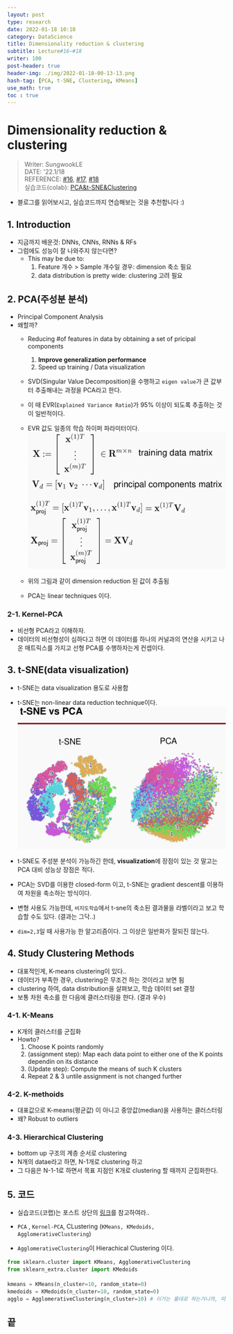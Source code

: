 ```yaml
---
layout: post
type: research
date: 2022-01-18 10:10
category: DataScience
title: Dimensionality reduction & clustering
subtitle: Lecture#16~#18
writer: 100
post-header: true  
header-img: ./img/2022-01-18-00-13-13.png
hash-tag: [PCA, t-SNE, Clustering, KMeans]
use_math: true
toc : true
---
```


# Dimensionality reduction & clustering
> Writer: SungwookLE    
> DATE: '22.1/18   
> REFERENCE: [#16](./img/LS16.pdf), [#17](./img/LS17.pdf), [#18](./img/LS18.pdf)  
> 실습코드(colab):  [PCA&t-SNE&Clustering](https://colab.research.google.com/drive/1oXnz7GRjOo4dHmuEZ06R9Rd0o3Tnr_I4?usp=sharing)
- 블로그를 읽어보시고, 실습코드까지 연습해보는 것을 추천합니다 :)

## 1. Introduction

- 지금까지 배운것: DNNs, CNNs, RNNs & RFs
- 그럼에도 성능이 잘 나와주지 않는다면?
    - This may be due to:
        1. Feature 개수 > Sample 개수일 경우: dimension 축소 필요
        2. data distribution is pretty wide: clustering 고려 필요

## 2. PCA(주성분 분석)
- Principal Component Analysis
- 왜할까?
    - Reducing #of features in data by obtaining a set of pricipal components
        1. **Improve generalization performance**
        2. Speed up training / Data visualization

    - SVD(Singular Value Decomposition)을 수행하고 `eigen value`가 큰 값부터 추출해내는 과정을 PCA라고 한다.
    - 이 때 EVR(`Explained Variance Ratio`)가 95% 이상이 되도록 추출하는 것이 일반적이다.
    - EVR 값도 일종의 학습 하이퍼 파라미터이다.
    ![](./img/2022-01-18-00-22-04.png)

    - 위의 그림과 같이 dimension reduction 된 값이 추출됨
    - PCA는 linear techniques 이다.

### 2-1. Kernel-PCA
- 비선형 PCA라고 이해하자.
- 데이터의 비선형성이 심하다고 하면 이 데이터를 하나의 커널과의 연산을 시키고 나온 매트릭스를 가지고 선형 PCA를 수행하자는게 컨셉이다.

## 3. t-SNE(data visualization)
- t-SNE는 data visualization 용도로 사용함
- t-SNE는 non-linear data reduction technique이다.
![](./img/2022-01-18-00-25-45.png)

- t-SNE도 주성분 분석이 가능하긴 한데, **visualization**에 장점이 있는 것 말고는 PCA 대비 성능상 장점은 적다.
- PCA는 SVD를 이용한 closed-form 이고, t-SNE는 gradient descent를 이용하여 차원을 축소하는 방식이다.
- 변형 사용도 가능한데, `비지도학습`에서 t-sne의 축소된 결과물을 라벨이라고 보고 학습할 수도 있다. (결과는 그닥..)
- `dim=2,3`일 때 사용가능 한 알고리즘이다. 그 이상은 일반화가 잘되진 않는다.

## 4. Study Clustering Methods
- 대표적인게, K-means clustering이 있다..
- 데이터가 부족한 경우, clustering은 무조건 하는 것이라고 보면 됨
- clustering 하여, data distribution을 살펴보고, 학습 데이터 set 결정
- 보통 차원 축소를 한 다음에 클러스터링을 한다. (결과 우수)

### 4-1. K-Means
- K개의 클러스터를 군집화
- Howto?
    1. Choose K points randomly
    2. (assignment step): Map each data point to either one of the K points dependin on its distance
    3. (Update step): Compute the means of such K clusters
    4. Repeat 2 & 3 untile assignment is not changed further

### 4-2. K-methoids
- 대표값으로 K-means(평균값) 이 아니고 중앙값(median)을 사용하는 클러스터링
- 왜? Robust to outliers

### 4-3. Hierarchical Clustering
- bottom up 구조의 계층 순서로 clustering
- N개의 datae라고 하면, N-1개로 clustering 하고
- 그 다음은 N-1-1로 하면서 목표 지점인 K개로 clustering 할 때까지 군집화한다.

## 5. 코드
- 실습코드(코랩)는 포스트 상단의 [링크](https://colab.research.google.com/drive/1oXnz7GRjOo4dHmuEZ06R9Rd0o3Tnr_I4?usp=sharing)를 참고하여라..

- `PCA` , `Kernel-PCA`, CLustering (`KMeans, KMedoids, AgglomerativeClustering`)
- `AgglomerativeClustering`이 Hierachical Clustering 이다.

```python
from sklearn.cluster import KMeans, AgglomerativeClustering
from sklearn_extra.cluster import KMedoids

kmeans = KMeans(n_cluster=10, random_state=0)
kmedoids = KMedoids(n_cluster=10, random_state=0)
agglo = AgglomerativeClustering(n_cluster=10) # 이거는 룰대로 하는거니까, 따로 random_seed는 불필요함
```

## 끝

